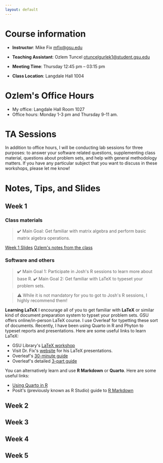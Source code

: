 ```yaml
---
layout: default
---
```


# Course information

- **Instructor**: Mike Fix <mfix@gsu.edu>

- **Teaching Assistant**: Ozlem Tuncel <otuncelgurlek1@student.gsu.edu>

- **Meeting Time**: Thursday 12:45 pm – 03:15 pm

- **Class Location**: Langdale Hall 1004

# Ozlem's Office Hours
- My office: Langdale Hall Room 1027
- Office hours: Monday 1-3 pm and Thursday 9-11 am.

# TA Sessions
In addition to office hours, I will be conducting lab sessions for three purposes: to answer your software related questions, supplementing class material, questions about problem sets, and help with general methodology matters. If you have any particular subject that you want to discuss in these workshops, please let me know!

# Notes, Tips, and Slides

## Week 1

### Class materials 
> ✔️ Main Goal: Get familiar with matrix algebra and perform basic matrix algebra operations.

[Week 1 Slides](https://github.com/ozlemtuncel/pols8810_spring2023/blob/23ad8c13f9192471413c4b4331b23e1ab89f54cc/docs/01Matrix.pdf)
[Ozlem's notes from the class](https://github.com/ozlemtuncel/pols8810_spring2023/blob/23ad8c13f9192471413c4b4331b23e1ab89f54cc/docs/week1.md)

### Software and others
> ✔️ Main Goal 1: Participate in Josh's R sessions to learn more about base R.
> ✔️ Main Goal 2: Get familiar with LaTeX to typeset your problem sets.

> :warning: While it is not mandatory for you to got to Josh's R sessions, I highly recommend them! 

**Learning LaTeX**
I encourage all of you to get familiar with **LaTeX** or similar kind of document preparation system to typset your problem sets. GSU offers online/in-person LaTeX course. I use Overleaf for typetting these sort of documents. Recently, I have been using Quarto in R and Phyton to typeset reports and presentations. Here are some useful links to learn LaTeX:

- GSU Library's [LaTeX workshop](https://research.library.gsu.edu/latex)
- Visit Dr. Fix's [website](http://michaelfix.gsucreate.org/) for his LaTeX presentations.
- Overleaf's [30-minute guide](https://www.overleaf.com/learn/latex/Learn_LaTeX_in_30_minutes)
- Overleaf's detailed [3-part guide](https://www.overleaf.com/learn/latex/Free_online_introduction_to_LaTeX_(part_1))

You can alternatively learn and use **R Markdown** or **Quarto**. Here are some useful links:

- [Using Quarto in R](https://quarto.org/docs/get-started/hello/rstudio.html)
- Posit's (previously known as R Studio) guide to [R Markdown](https://rmarkdown.rstudio.com/lesson-1.html)

## Week 2

## Week 3

## Week 4

## Week 5
